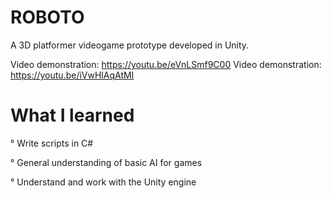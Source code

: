 # ROBOTO

A 3D platformer videogame prototype developed in Unity.

Video demonstration: https://youtu.be/eVnLSmf9C00
Video demonstration: https://youtu.be/iVwHlAqAtMI

# What I learned

° Write scripts in C#

° General understanding of basic AI for games

° Understand and work with the Unity engine
